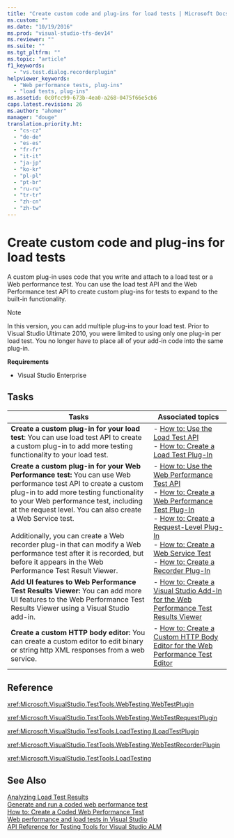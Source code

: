 ```yaml
---
title: "Create custom code and plug-ins for load tests | Microsoft Docs"
ms.custom: ""
ms.date: "10/19/2016"
ms.prod: "visual-studio-tfs-dev14"
ms.reviewer: ""
ms.suite: ""
ms.tgt_pltfrm: ""
ms.topic: "article"
f1_keywords: 
  - "vs.test.dialog.recorderplugin"
helpviewer_keywords: 
  - "Web performance tests, plug-ins"
  - "load tests, plug-ins"
ms.assetid: 0c0fcc99-673b-4ea0-a268-0475f66e5cb6
caps.latest.revision: 26
ms.author: "ahomer"
manager: "douge"
translation.priority.ht: 
  - "cs-cz"
  - "de-de"
  - "es-es"
  - "fr-fr"
  - "it-it"
  - "ja-jp"
  - "ko-kr"
  - "pl-pl"
  - "pt-br"
  - "ru-ru"
  - "tr-tr"
  - "zh-cn"
  - "zh-tw"
---
```

# Create custom code and plug-ins for load tests
A custom plug-in uses code that you write and attach to a load test or a Web performance test. You can use the load test API and the Web Performance test API to create custom plug-ins for tests to expand to the built-in functionality.  
  
> [!NOTE]
>  In this version, you can add multiple plug-ins to your load test. Prior to Visual Studio Ultimate 2010, you were limited to using only one plug-in per load test. You no longer have to place all of your add-in code into the same plug-in.  
  
 **Requirements**  
  
-   Visual Studio Enterprise  
  
## Tasks  
  
|Tasks|Associated topics|  
|-----------|-----------------------|  
|**Create a custom plug-in for your load test**: You can use load test API to create a custom plug-in to add more testing functionality to your load test.|-   [How to: Use the Load Test API](../test/how-to--use-the-load-test-api.md)<br />-   [How to: Create a Load Test Plug-In](../test/how-to--create-a-load-test-plug-in.md)|  
|**Create a custom plug-in for your Web Performance test:** You can use Web performance test API to create a custom plug-in to add more testing functionality to your Web performance test, including at the request level. You can also create a Web Service test.<br /><br /> Additionally, you can create a Web recorder plug-in that can modify a Web performance test after it is recorded, but before it appears in the Web Performance Test Result Viewer.|-   [How to: Use the Web Performance Test API](../test/how-to--use-the-web-performance-test-api.md)<br />-   [How to: Create a Web Performance Test Plug-In](../test/how-to--create-a-web-performance-test-plug-in.md)<br />-   [How to: Create a Request-Level Plug-In](../test/how-to--create-a-request-level-plug-in.md)<br />-   [How to: Create a Web Service Test](../test/how-to--create-a-web-service-test.md)<br />-   [How to: Create a Recorder Plug-In](../test/how-to--create-a-recorder-plug-in.md)|  
|**Add UI features to Web Performance Test Results Viewer:** You can add more UI features to the Web Performance Test Results Viewer using a Visual Studio add-in.|-   [How to: Create a Visual Studio Add-In for the Web Performance Test Results Viewer](../test/how-to--create-a-visual-studio-add-in-for-the-web-performance-test-results-viewer.md)|  
|**Create a custom HTTP body editor:** You can create a custom editor to edit binary or string http XML responses from a web service.|-   [How to: Create a Custom HTTP Body Editor for the Web Performance Test Editor](../test/how-to--create-a-custom-http-body-editor-for-the-web-performance-test-editor.md)|  
  
## Reference  
 <xref:Microsoft.VisualStudio.TestTools.WebTesting.WebTestPlugin>  
  
 <xref:Microsoft.VisualStudio.TestTools.WebTesting.WebTestRequestPlugin>  
  
 <xref:Microsoft.VisualStudio.TestTools.LoadTesting.ILoadTestPlugin>  
  
 <xref:Microsoft.VisualStudio.TestTools.WebTesting.WebTestRecorderPlugin>  
  
 <xref:Microsoft.VisualStudio.TestTools.LoadTesting>  
  
## See Also  
 [Analyzing Load Test Results](../test/analyzing-load-test-results-using-the-load-test-analyzer.md)   
 [Generate and run a coded web performance test](../test/generate-and-run-a-coded-web-performance-test.md)   
 [How to: Create a Coded Web Performance Test](../test_notintoc/how-to--create-a-coded-web-performance-test.md)   
 [Web performance and load tests in Visual Studio](../test_notintoc/web-performance-and-load-tests-in-visual-studio.md)   
 [API Reference for Testing Tools for Visual Studio ALM](../test/api-reference-for-testing-tools-for-visual-studio-alm.md)